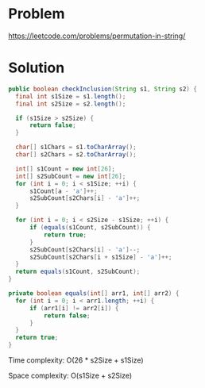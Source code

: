 # Problem
https://leetcode.com/problems/permutation-in-string/

# Solution
```java
public boolean checkInclusion(String s1, String s2) {
  final int s1Size = s1.length();
  final int s2Size = s2.length();

  if (s1Size > s2Size) {
      return false;
  }

  char[] s1Chars = s1.toCharArray();
  char[] s2Chars = s2.toCharArray();

  int[] s1Count = new int[26];
  int[] s2SubCount = new int[26];
  for (int i = 0; i < s1Size; ++i) {
      s1Count[a - 'a']++;
      s2SubCount[s2Chars[i] - 'a']++;
  }

  for (int i = 0; i < s2Size - s1Size; ++i) {
      if (equals(s1Count, s2SubCount)) {
          return true;
      }
      s2SubCount[s2Chars[i] - 'a']--;
      s2SubCount[s2Chars[i + s1Size] - 'a']++;
  }
  return equals(s1Count, s2SubCount);
}

private boolean equals(int[] arr1, int[] arr2) {
  for (int i = 0; i < arr1.length; ++i) {
      if (arr1[i] != arr2[i]) {
          return false;
      }
  }
  return true;
}
```

Time complexity: O(26 * s2Size + s1Size)

Space complexity: O(s1Size + s2Size)
